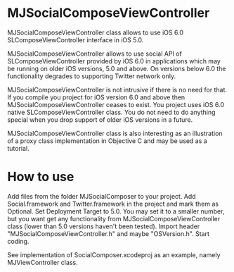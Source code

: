 MJSocialComposeViewController
=============================

MJSocialComposeViewController class allows to use iOS 6.0 SLComposeViewController interface in iOS 5.0.

MJSocialComposeViewController allows to use social API of SLComposeViewController provided by iOS 6.0
in applications which may be running on older iOS versions, 5.0 and above.
On versions below 6.0 the functionality degrades to supporting Twitter network only.

MJSocialComposeViewController is not intrusive if there is no need for that. If you compile you project
for iOS version 6.0 and above then MJSocialComposeViewController ceases to exist. You project uses iOS 6.0
native SLComposeViewController class. You do not need to do anything special when you drop support
of older iOS versions in a future.

MJSocialComposeViewController class is also interesting as an illustration of a proxy class implementation
in Objective C and may be used as a tutorial.

How to use
==========

Add files from the folder MJSocialComposer to your project.
Add Social.framework and Twitter.framework in the project and mark them as Optional.
Set Deployment Target to 5.0. You may set it to a smaller number, but you want get any functionality from
MJSocialComposeViewController class (lower than 5.0 versions haven't been tested).
Import header "MJSocialComposeViewController.h" and maybe "OSVersion.h".
Start coding.

See implementation of SocialComposer.xcodeproj as an example, namely MJViewController class.

